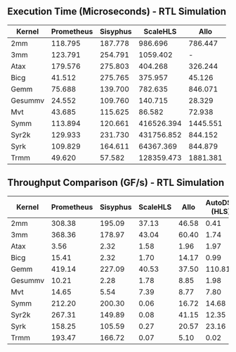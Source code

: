 ## Execution Time (Microseconds) - RTL Simulation

| Kernel  | Prometheus | Sisyphus | ScaleHLS | Allo |
|---------|------------|----------|----------|------|
| 2mm     | 118.795    | 187.778  | 986.696  | 786.447  |
| 3mm     | 123.791    | 254.791  | 1059.402 | -  |
| Atax    | 179.576    | 275.803  | 404.268  | 326.244  |
| Bicg    | 41.512     | 275.765  | 375.957  | 45.126  |
| Gemm    | 75.688     | 139.700  | 782.635  | 846.071  |
| Gesummv | 24.552     | 109.760  | 140.715  | 28.329  |
| Mvt     | 43.685     | 115.625  | 86.582   | 72.938  |
| Symm    | 113.894    | 120.661  | 416526.394 | 1445.551  |
| Syr2k   | 129.933    | 231.730  | 431756.852 | 844.152  |
| Syrk    | 109.829    | 164.611  | 64367.369 | 844.879  |
| Trmm    | 49.620     | 57.582   | 128359.473 | 1881.381  |


## Throughput Comparison (GF/s) - RTL Simulation

| Kernel  | Prometheus | Sisyphus | ScaleHLS | Allo  | AutoDSE (HLS) |
|---------|------------|----------|----------|-------|---------------|
| 2mm     | 308.38    | 195.09   | 37.13    | 46.58 | 0.41          |
| 3mm     | 368.36    | 178.97   | 43.04    | 60.40 | 1.74          |
| Atax    | 3.56      | 2.32     | 1.58     | 1.96  | 1.97          |
| Bicg    | 15.41     | 2.32     | 1.70     | 14.17 | 0.99          |
| Gemm    | 419.14    | 227.09   | 40.53    | 37.50 | 110.81        |
| Gesummv | 10.21     | 2.28     | 1.78     | 8.85  | 1.98          |
| Mvt     | 14.65     | 5.54     | 7.39     | 8.77  | 7.80          |
| Symm    | 212.20    | 200.30   | 0.06     | 16.72 | 14.68         |
| Syr2k   | 267.31    | 149.89   | 0.08     | 41.15 | 12.35         |
| Syrk    | 158.25    | 105.59   | 0.27     | 20.57 | 23.16         |
| Trmm    | 193.47    | 166.72   | 0.07     | 5.10  | 0.02          |